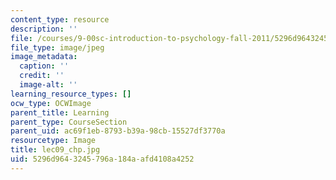 ```yaml
---
content_type: resource
description: ''
file: /courses/9-00sc-introduction-to-psychology-fall-2011/5296d9643245796a184aafd4108a4252_lec09_chp.jpg
file_type: image/jpeg
image_metadata:
  caption: ''
  credit: ''
  image-alt: ''
learning_resource_types: []
ocw_type: OCWImage
parent_title: Learning
parent_type: CourseSection
parent_uid: ac69f1eb-8793-b39a-98cb-15527df3770a
resourcetype: Image
title: lec09_chp.jpg
uid: 5296d964-3245-796a-184a-afd4108a4252
---
```


